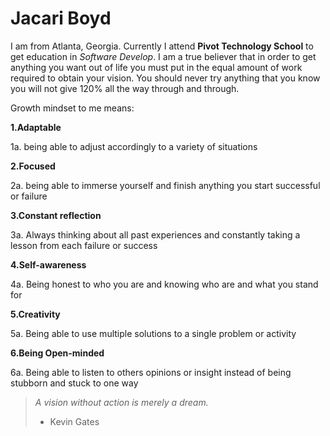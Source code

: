  # Jacari Boyd 
 I am from Atlanta, Georgia. Currently I attend **Pivot Technology School** to get education in *Software Develop*. I am a true believer that in order to get anything you want out of life you must put in the equal amount of work required to obtain your vision. You should never try anything that you know you will not give 120% all the way through and through.
 
 Growth mindset to me means:

**1.Adaptable**

  1a. being able to adjust accordingly to a variety of situations

**2.Focused**

2a. being able to immerse yourself and finish anything you start successful or failure 

**3.Constant reflection**

3a. Always thinking about all past experiences and constantly taking a lesson from each failure or success 

**4.Self-awareness**

4a. Being honest to who you are and knowing who are and what you stand for

**5.Creativity**

5a. Being able to use multiple solutions to a single problem or activity 

**6.Being Open-minded**

6a. Being able to listen to others opinions or insight instead of being stubborn and stuck to one way

>_A vision without action 
is merely a dream._
> - Kevin Gates
